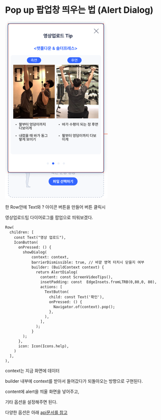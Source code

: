 # Pop up 팝업창 띄우는 법 (Alert Dialog)

![img.png](img.png)

한 Row안에 Text와 ? 아이콘 버튼을 만들어 버튼 클릭시

영상업로드팁 다이어로그를 팝업으로 띄워보겠다.

```
Row(
  children: [
    const Text("영상 업로드"),
    IconButton(
      onPressed: () {
        showDialog(
            context: context,
            barrierDismissible: true, // 바깥 영역 터치시 닫을지 여부
            builder: (BuildContext context) {
              return AlertDialog(
                content: const ScreenVideoTips(),
                insetPadding: const  EdgeInsets.fromLTRB(0,80,0, 80),
                actions: [
                  TextButton(
                    child: const Text('확인'),
                    onPressed: () {
                      Navigator.of(context).pop();
                    },
                  ),
                ],
              );
            }
        );
      },
      icon: Icon(Icons.help),
    )
  ],
),
```

context는 지금 화면에 데이터

builder 내부에 context를 받아서 들어갔다가 되돌아오는 방향으로 구현된다.

content에 alert을 띄울 화면을 넣어주고,

기타 옵션을 설정해주면 된다.



다양한 옵션은 아래 [api문서를 참고](https://api.flutter.dev/flutter/material/AlertDialog-class.html)

